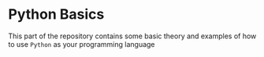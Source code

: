 # Python Basics

This part of the repository contains some basic theory and examples of how to use `Python` as your programming language
